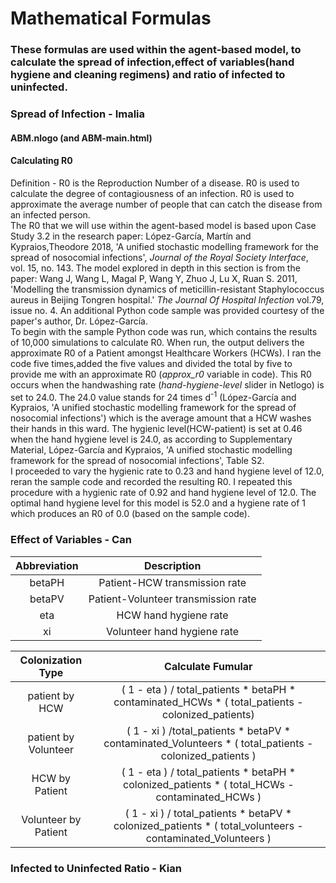 # Mathematical Formulas
### These formulas are used within the agent-based model, to calculate the spread of infection,effect of variables(hand hygiene and cleaning regimens) and ratio of infected to uninfected. 

### Spread of Infection - Imalia

#### ABM.nlogo (and ABM-main.html)
#### Calculating R0

Definition - R0 is the Reproduction Number of a disease. R0 is used to calculate the degree of contagiousness of an infection. R0 is used to approximate the average number of people that can catch the disease from an infected person. <br>
The R0 that we will use within the agent-based model is based upon Case Study 3.2 in the research paper: López-García, Martín  and Kypraios,Theodore 2018, 'A unified stochastic modelling framework for the spread of nosocomial infections', *Journal of the Royal Society Interface*, vol. 15, no. 143. The model explored in depth in this section is from the paper: Wang J, Wang L, Magal P, Wang Y, Zhuo J, Lu X, Ruan S. 2011, 'Modelling the transmission dynamics of meticillin-resistant Staphylococcus aureus in Beijing Tongren hospital.' *The Journal Of Hospital Infection* vol.79, issue no. 4. An additional Python code sample was provided courtesy of the paper's author, Dr. López-García.<br>
To begin with the sample Python code was run, which contains the results of 10,000 simulations to calculate R0. When run, the output delivers the approximate R0 of a Patient amongst Healthcare Workers (HCWs). I ran the code five times,added the five values and divided the total by five to provide me with an approximate R0 (*approx_r0* variable in code). This R0 occurs when the handwashing rate (*hand-hygiene-level* slider in Netlogo) is set to 24.0. The 24.0 value stands for 24 times d<sup>-1</sup> (López-García and Kypraios, 'A unified stochastic modelling framework for the spread of nosocomial infections') which is the average amount that a HCW washes their hands in this ward. The hygienic level(HCW-patient) is set at 0.46 when the hand hygiene level is 24.0, as according to Supplementary Material, López-García and Kypraios, 'A unified stochastic modelling framework for the spread of nosocomial infections', Table S2. <br>
I proceeded to vary the hygienic rate to 0.23 and hand hygiene level of 12.0, reran the sample code and recorded the resulting R0. I repeated this procedure with a hygienic rate of 0.92 and hand hygiene level of 12.0. The optimal hand hygiene level for this model is 52.0 and a hygiene rate of 1 which produces an R0 of 0.0 (based on the sample code). <br>


### Effect of Variables - Can
| Abbreviation | Description |
| :---: | :---: | 
| betaPH | Patient-HCW transmission rate |
| betaPV | Patient-Volunteer transmission rate |
| eta | HCW hand hygiene rate |
| xi | Volunteer hand hygiene rate |

| Colonization Type | Calculate Fumular |
| :---: | :---: | 
| patient by HCW | ( 1 - eta ) / total_patients * betaPH * contaminated_HCWs * ( total_patients - colonized_patients) |
| patient by Volunteer | ( 1 - xi ) /total_patients * betaPV * contaminated_Volunteers * ( total_patients - colonized_patients ) |
| HCW by Patient | ( 1 - eta ) / total_patients * betaPH * colonized_patients * ( total_HCWs - contaminated_HCWs ) |
| Volunteer by Patient | ( 1 - xi ) / total_patients * betaPV * colonized_patients * ( total_volunteers - contaminated_Volunteers ) |

### Infected to Uninfected Ratio - Kian

